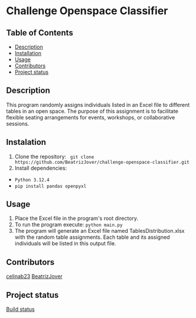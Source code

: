 # Challenge Openspace Classifier

## Table of Contents
- [Description](#description)
- [Installation](#installation)
- [Usage](#usage)
- [Contributors](#contributors)
- [Project status](#project-status)

## Description
This program randomly assigns individuals listed in an Excel file to different tables in an open space. The purpose of this assignment is to facilitate flexible seating arrangements for events, workshops, or collaborative sessions.

## Instalation
1. Clone the repository: ``` git clone https://github.com/BeatrizJover/challenge-openspace-classifier.git```
2. Install dependencies: 
  - ```Python 3.12.4```
  - ```pip install pandas openpyxl ```

## Usage
1. Place the Excel file in the program's root directory.
2. To run the program execute: ```python main.py```
3. The program will generate an Excel file named TablesDistribution.xlsx with the random table assignments. Each table and its assigned individuals will be listed in this output file.

## Contributors
 [celinab23](https://github.com/celinab23)
 [BeatrizJover](https://github.com/BeatrizJover)

## Project status
[Build status](https://trello.com/invite/b/670e707a585bf5da1f01a89d/ATTI226d001bc8bef472a6f69dfd11cada64F836E94C/openspace-classifier)